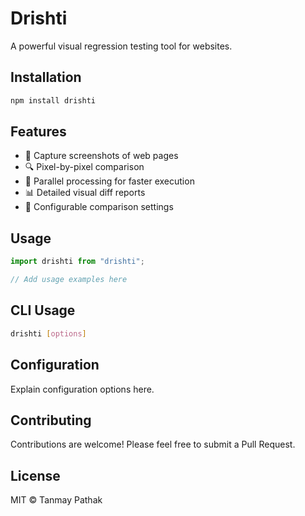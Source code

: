 # Drishti

A powerful visual regression testing tool for websites.

## Installation

```bash
npm install drishti
```

## Features

- 📸 Capture screenshots of web pages
- 🔍 Pixel-by-pixel comparison
- 🚀 Parallel processing for faster execution
- 📊 Detailed visual diff reports
- 🎯 Configurable comparison settings

## Usage

```javascript
import drishti from "drishti";

// Add usage examples here
```

## CLI Usage

```bash
drishti [options]
```

## Configuration

Explain configuration options here.

## Contributing

Contributions are welcome! Please feel free to submit a Pull Request.

## License

MIT © Tanmay Pathak
